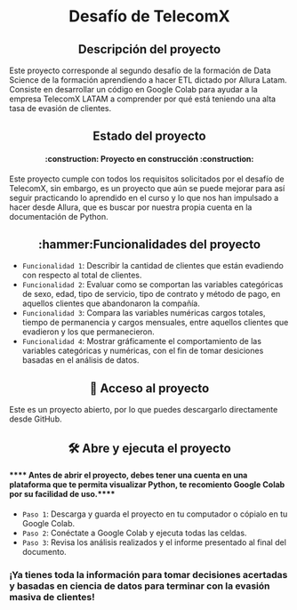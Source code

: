 <h1 align="center"> Desafío de TelecomX </h1>

<h2 align="center"> Descripción del proyecto </h2>
Este proyecto corresponde al segundo desafío de la formación de Data Science de la formación aprendiendo a hacer ETL dictado por Allura Latam. Consiste en desarrollar un código en Google Colab para ayudar a la empresa TelecomX LATAM a comprender por qué está teniendo una alta tasa de evasión de clientes.

<h2 align="center"> Estado del proyecto </h2>
<h4 align="center">
:construction: Proyecto en construcción :construction:
</h4>
Este proyecto cumple con todos los requisitos solicitados por el desafío de TelecomX, sin embargo, es un proyecto que aún se puede mejorar para así seguir practicando lo aprendido en el curso y lo que nos han impulsado a hacer desde Allura, que es buscar por nuestra propia cuenta en la documentación de Python.

<h2 align="center"> :hammer:Funcionalidades del proyecto </h2>

- `Funcionalidad 1`: Describir la cantidad de clientes que están evadiendo con respecto al total de clientes.
- `Funcionalidad 2`: Evaluar como se comportan las variables categóricas de sexo, edad, tipo de servicio, tipo de contrato y método de pago, en aquellos clientes que abandonaron la compañía.
- `Funcionalidad 3`: Compara las variables numéricas cargos totales, tiempo de permanencia y cargos mensuales, entre aquellos clientes que evadieron y los que permanecieron.
- `Funcionalidad 4`: Mostrar gráficamente el comportamiento de las variables categóricas y numéricas, con el fin de tomar desiciones basadas en el análisis de datos.

<h2 align="center"> 📁 Acceso al proyecto </h2>
Este es un proyecto abierto, por lo que puedes descargarlo directamente desde GitHub.

<h2 align="center"> 🛠️ Abre y ejecuta el proyecto </h2>
<h4> **** Antes de abrir el proyecto, debes tener una cuenta en una plataforma que te permita visualizar Python, te recomiento Google Colab por su facilidad de uso.**** </h4>

- `Paso 1`: Descarga y guarda el proyecto en tu computador o cópialo en tu Google Colab.
- `Paso 2`: Conéctate a Google Colab y ejecuta todas las celdas.
- `Paso 3`: Revisa los análisis realizados y el informe presentado al final del documento.
 <h3>¡Ya tienes toda la información para tomar decisiones acertadas y basadas en ciencia de datos para terminar con la evasión masiva de clientes! </h3>
